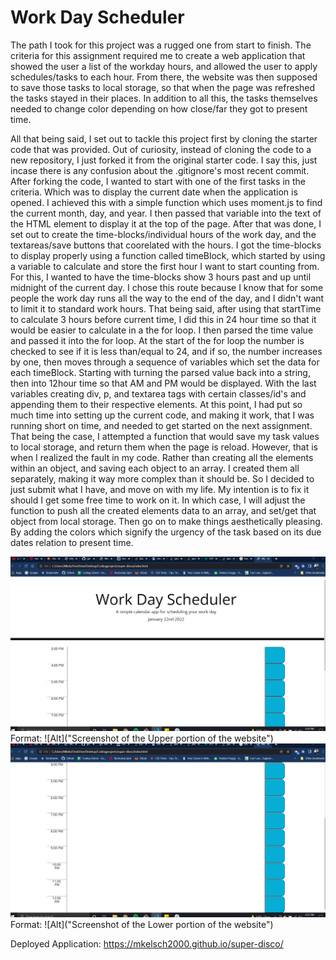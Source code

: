 # Work Day Scheduler

The path I took for this project was a rugged one from start to finish. The criteria for this assignment required me to create a web application that showed the user a list of the workday hours, and allowed the user to apply schedules/tasks to each hour. From there, the website was then supposed to save those tasks to local storage, so that when the page was refreshed the tasks stayed in their places. In addition to all this, the tasks themselves needed to change color depending on how close/far they got to present time. 

All that being said, I set out to tackle this project first by cloning the starter code that was provided. Out of curiosity, instead of cloning the code to a new repository, I just forked it from the original starter code. I say this, just incase there is any confusion about the .gitignore's most recent commit. After forking the code, I wanted to start with one of the first tasks in the criteria. Which was to display the current date when the application is opened. I achieved this with a simple function which uses moment.js to find the current month, day, and year. I then passed that variable into the text of the HTML element to display it at the top of the page. After that was done, I set out to create the time-blocks/individual hours of the work day, and the textareas/save buttons that coorelated with the hours. I got the time-blocks to display properly using a function called timeBlock, which started by using a variable to calculate and store the first hour I want to start counting from. For this, I wanted to have the time-blocks show 3 hours past and up until midnight of the current day. I chose this route because I know that for some people the work day runs all the way to the end of the day, and I didn't want to limit it to standard work hours. That being said, after using that startTime to calculate 3 hours before current time, I did this in 24 hour time so that it would be easier to calculate in a the for loop. I then parsed the time value and passed it into the for loop. At the start of the for loop the number is checked to see if it is less than/equal to 24, and if so, the number increases by one, then moves through a sequence of variables which set the data for each timeBlock. Starting with turning the parsed value back into a string, then into 12hour time so that AM and PM would be displayed. With the last variables creating div, p, and textarea tags with certain classes/id's and appending them to their respective elements. At this point, I had put so much time into setting up the current code, and making it work, that I was running short on time, and needed to get started on the next assignment. That being the case, I attempted a function that would save my task values to local storage, and return them when the page is reload. However, that is when I realized the fault in my code. Rather than creating all the elements within an object, and saving each object to an array. I created them all separately, making it way more complex than it should be. So I decided to just submit what I have, and move on with my life. My intention is to fix it should I get some free time to work on it. In which case, I will adjust the function to push all the created elements data to an array, and set/get that object from local storage. Then go on to make things aesthetically pleasing. By adding the colors which signify the urgency of the task based on its due dates relation to present time. 



![Screenshot #1](https://github.com/mkelsch2000/super-disco/blob/main/Develop/Image1.PNG)
Format: ![Alt]("Screenshot of the Upper portion of the website")
![Screenshot #2](https://github.com/mkelsch2000/super-disco/blob/main/Develop/Image2.PNG)
Format: ![Alt]("Screenshot of the Lower portion of the website")

Deployed Application: https://mkelsch2000.github.io/super-disco/
